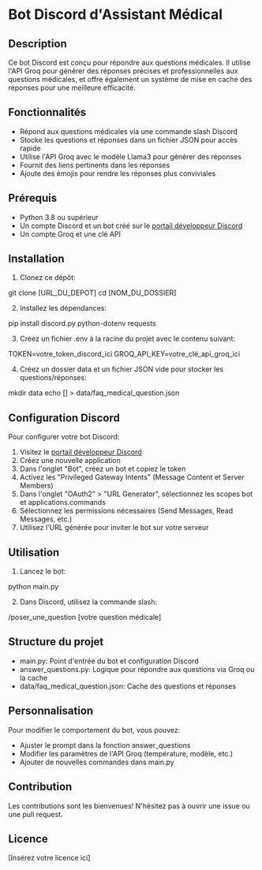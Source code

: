 # Bot Discord d'Assistant Médical

## Description
Ce bot Discord est conçu pour répondre aux questions médicales. Il utilise l'API Groq pour générer des réponses précises et professionnelles aux questions médicales, et offre également un système de mise en cache des réponses pour une meilleure efficacité.

## Fonctionnalités
- Répond aux questions médicales via une commande slash Discord
- Stocke les questions et réponses dans un fichier JSON pour accès rapide
- Utilise l'API Groq avec le modèle Llama3 pour générer des réponses
- Fournit des liens pertinents dans les réponses
- Ajoute des émojis pour rendre les réponses plus conviviales

## Prérequis
- Python 3.8 ou supérieur
- Un compte Discord et un bot créé sur le [portail développeur Discord](https://discord.com/developers/applications)
- Un compte Groq et une clé API

## Installation

1. Clonez ce dépôt:

git clone [URL_DU_DEPOT]
cd [NOM_DU_DOSSIER]


2. Installez les dépendances:

pip install discord.py python-dotenv requests


3. Créez un fichier .env à la racine du projet avec le contenu suivant:

TOKEN=votre_token_discord_ici
GROQ_API_KEY=votre_clé_api_groq_ici


4. Créez un dossier data et un fichier JSON vide pour stocker les questions/réponses:

mkdir data
echo [] > data/faq_medical_question.json


## Configuration Discord

Pour configurer votre bot Discord:
1. Visitez le [portail développeur Discord](https://discord.com/developers/applications)
2. Créez une nouvelle application
3. Dans l'onglet "Bot", créez un bot et copiez le token
4. Activez les "Privileged Gateway Intents" (Message Content et Server Members)
5. Dans l'onglet "OAuth2" > "URL Generator", sélectionnez les scopes bot et applications.commands
6. Sélectionnez les permissions nécessaires (Send Messages, Read Messages, etc.)
7. Utilisez l'URL générée pour inviter le bot sur votre serveur

## Utilisation

1. Lancez le bot:

python main.py


2. Dans Discord, utilisez la commande slash:

/poser_une_question [votre question médicale]


## Structure du projet
- main.py: Point d'entrée du bot et configuration Discord
- answer_questions.py: Logique pour répondre aux questions via Groq ou la cache
- data/faq_medical_question.json: Cache des questions et réponses

## Personnalisation

Pour modifier le comportement du bot, vous pouvez:
- Ajuster le prompt dans la fonction answer_questions
- Modifier les paramètres de l'API Groq (température, modèle, etc.)
- Ajouter de nouvelles commandes dans main.py

## Contribution

Les contributions sont les bienvenues! N'hésitez pas à ouvrir une issue ou une pull request.

## Licence

[Insérez votre licence ici]
